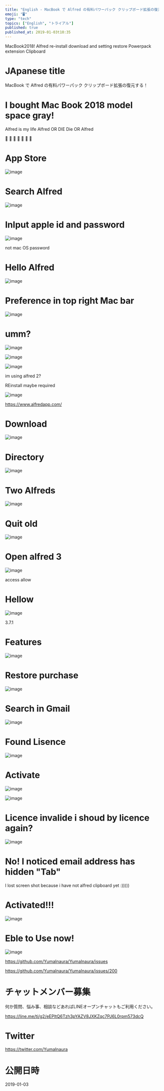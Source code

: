 ```yaml
---
title: "English - MacBook で Alfred の有料パワーパック クリップボード拡張の復元する！"
emoji: "🖥"
type: "tech"
topics: ["English", "トライアル"]
published: true
published_at: 2019-01-03t10:35
---
```


MacBook2018! Alfred re-install download and setting restore Powerpack extension Clipboard 

# JApanese title

MacBook で Alfred の有料パワーパック クリップボード拡張の復元する！

# I bought Mac Book 2018 model space gray!

Alfred is my life
Alfred OR DIE
Die OR Alfred

🎉 🎉 🎉 🎉 🎉 🎉 🎉 

# App Store

![image](https://user-images.githubusercontent.com/13635059/50620109-03a5d000-0f41-11e9-9709-26d6dd6e33c4.png)

# Search Alfred

![image](https://user-images.githubusercontent.com/13635059/50620115-0e606500-0f41-11e9-9541-8fd2e9589d94.png)

# Inlput apple id and password

![image](https://user-images.githubusercontent.com/13635059/50620129-21733500-0f41-11e9-8e68-99a323e45c5a.png)

not mac OS password

# Hello Alfred

![image](https://user-images.githubusercontent.com/13635059/50620148-3d76d680-0f41-11e9-8ca4-b252d28602d1.png)

# Preference in top right Mac bar

![image](https://user-images.githubusercontent.com/13635059/50620160-4d8eb600-0f41-11e9-9734-a3907d7dd7c9.png)


# umm?


![image](https://user-images.githubusercontent.com/13635059/50620205-90e92480-0f41-11e9-9859-c558690c076d.png)

![image](https://user-images.githubusercontent.com/13635059/50620212-99d9f600-0f41-11e9-8fe0-9304d444c3bd.png)


![image](https://user-images.githubusercontent.com/13635059/50620225-aa8a6c00-0f41-11e9-8a78-d1de3ea4b763.png)

im using alfred 2?

REinstall maybe required

![image](https://user-images.githubusercontent.com/13635059/50620239-b6762e00-0f41-11e9-8d6a-78b9b9de79b7.png)


https://www.alfredapp.com/

# Download

![image](https://user-images.githubusercontent.com/13635059/50620265-c261f000-0f41-11e9-8665-1bd14ea4074b.png)

# Directory

![image](https://user-images.githubusercontent.com/13635059/50620283-d60d5680-0f41-11e9-8ff8-416df44b3fa3.png)

# Two Alfreds

![image](https://user-images.githubusercontent.com/13635059/50620295-e1608200-0f41-11e9-8cd2-7f04589acc40.png)

# Quit old

![image](https://user-images.githubusercontent.com/13635059/50620298-e9b8bd00-0f41-11e9-8a03-ed98358aa668.png)

# Open alfred 3

![image](https://user-images.githubusercontent.com/13635059/50620313-fc32f680-0f41-11e9-88d1-754206057713.png)

access allow

# Hellow

![image](https://user-images.githubusercontent.com/13635059/50620320-094fe580-0f42-11e9-8931-1dffadd18cb5.png)


3.7.1


# Features

![image](https://user-images.githubusercontent.com/13635059/50620329-166cd480-0f42-11e9-9c3a-763c024ad77c.png)


# Restore purchase

![image](https://user-images.githubusercontent.com/13635059/50620349-33a1a300-0f42-11e9-85ca-c426ca789b21.png)

# Search in Gmail

![image](https://user-images.githubusercontent.com/13635059/50620370-4c11bd80-0f42-11e9-8360-dad2da4eab14.png)

# Found Lisence

![image](https://user-images.githubusercontent.com/13635059/50620393-5764e900-0f42-11e9-9028-e9f7ced2134d.png)

# Activate

![image](https://user-images.githubusercontent.com/13635059/50620418-6f3c6d00-0f42-11e9-872a-87869414ae8f.png)

![image](https://user-images.githubusercontent.com/13635059/50620428-79f70200-0f42-11e9-9a80-856be22c007e.png)

# Licence  invalide i shoud by licence again?


![image](https://user-images.githubusercontent.com/13635059/50620440-8c713b80-0f42-11e9-9d46-3aaa4e59b4b1.png)

# No! I noticed email address has hidden "Tab"

I lost screen shot because i have not alfred clipboard yet :)))))

# Activated!!!


![image](https://user-images.githubusercontent.com/13635059/50620468-bc204380-0f42-11e9-8682-84a70a1a4274.png)

# Eble to Use now!

![image](https://user-images.githubusercontent.com/13635059/50620506-ec67e200-0f42-11e9-982b-8a454feff20e.png)

https://github.com/YumaInaura/YumaInaura/issues


https://github.com/YumaInaura/YumaInaura/issues/200








<!-- Update From Qiita API -->

# チャットメンバー募集


何か質問、悩み事、相談などあればLINEオープンチャットもご利用ください。

https://line.me/ti/g2/eEPltQ6Tzh3pYAZV8JXKZqc7PJ6L0rpm573dcQ





# Twitter


https://twitter.com/YumaInaura


<!-- Update From Qiita API -->



# 公開日時

2019-01-03

